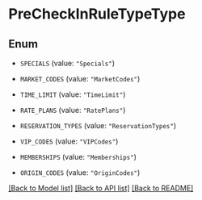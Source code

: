 # PreCheckInRuleTypeType

## Enum


* `SPECIALS` (value: `"Specials"`)

* `MARKET_CODES` (value: `"MarketCodes"`)

* `TIME_LIMIT` (value: `"TimeLimit"`)

* `RATE_PLANS` (value: `"RatePlans"`)

* `RESERVATION_TYPES` (value: `"ReservationTypes"`)

* `VIP_CODES` (value: `"VIPCodes"`)

* `MEMBERSHIPS` (value: `"Memberships"`)

* `ORIGIN_CODES` (value: `"OriginCodes"`)


[[Back to Model list]](../README.md#documentation-for-models) [[Back to API list]](../README.md#documentation-for-api-endpoints) [[Back to README]](../README.md)


